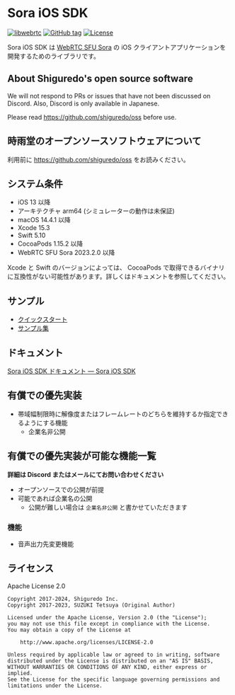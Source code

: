 # Sora iOS SDK

[![libwebrtc](https://img.shields.io/badge/libwebrtc-125.6422-blue.svg)](https://chromium.googlesource.com/external/webrtc/+/branch-heads/6422)
[![GitHub tag](https://img.shields.io/github/tag/shiguredo/sora-ios-sdk.svg)](https://github.com/shiguredo/sora-ios-sdk)
[![License](https://img.shields.io/badge/License-Apache%202.0-blue.svg)](https://opensource.org/licenses/Apache-2.0)

Sora iOS SDK は [WebRTC SFU Sora](https://sora.shiguredo.jp) の iOS クライアントアプリケーションを開発するためのライブラリです。

## About Shiguredo's open source software

We will not respond to PRs or issues that have not been discussed on Discord. Also, Discord is only available in Japanese.

Please read https://github.com/shiguredo/oss before use.

## 時雨堂のオープンソースソフトウェアについて

利用前に https://github.com/shiguredo/oss をお読みください。

## システム条件

- iOS 13 以降
- アーキテクチャ arm64 (シミュレーターの動作は未保証)
- macOS 14.4.1 以降
- Xcode 15.3
- Swift 5.10
- CocoaPods 1.15.2 以降
- WebRTC SFU Sora 2023.2.0 以降

Xcode と Swift のバージョンによっては、 CocoaPods で取得できるバイナリに互換性がない可能性があります。詳しくはドキュメントを参照してください。

## サンプル

- [クイックスタート](https://github.com/shiguredo/sora-ios-sdk-quickstart)
- [サンプル集](https://github.com/shiguredo/sora-ios-sdk-samples)

## ドキュメント

[Sora iOS SDK ドキュメント — Sora iOS SDK](https://sora-ios-sdk.shiguredo.jp/)

## 有償での優先実装

- 帯域幅制限時に解像度またはフレームレートのどちらを維持するか指定できるようにする機能
  - 企業名非公開

## 有償での優先実装が可能な機能一覧

**詳細は Discord またはメールにてお問い合わせください**

- オープンソースでの公開が前提
- 可能であれば企業名の公開
  - 公開が難しい場合は `企業名非公開` と書かせていただきます

### 機能

- 音声出力先変更機能

## ライセンス

Apache License 2.0

```
Copyright 2017-2024, Shiguredo Inc.
Copyright 2017-2023, SUZUKI Tetsuya (Original Author)

Licensed under the Apache License, Version 2.0 (the "License");
you may not use this file except in compliance with the License.
You may obtain a copy of the License at

    http://www.apache.org/licenses/LICENSE-2.0

Unless required by applicable law or agreed to in writing, software
distributed under the License is distributed on an "AS IS" BASIS,
WITHOUT WARRANTIES OR CONDITIONS OF ANY KIND, either express or implied.
See the License for the specific language governing permissions and
limitations under the License.
```
